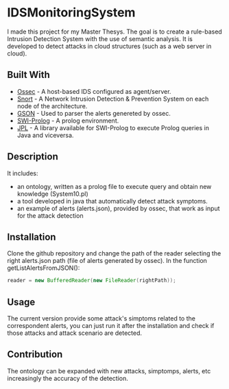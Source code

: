 # IDSMonitoringSystem
I made this project for my Master Thesys. The goal is to create a rule-based Intrusion Detection System with the use of semantic analysis. 
It is developed to detect attacks in cloud structures (such as a web server in cloud).

## Built With
* [Ossec](https://www.ossec.net/) - A host-based IDS configured as agent/server. 
* [Snort](https://www.snort.org/) - A Network Intrusion Detection & Prevention System on each node of the architecture.
* [GSON](https://github.com/google/gson) - Used to parser the alerts genereted by ossec.
* [SWI-Prolog](https://www.swi-prolog.org/) - A prolog environment.
* [JPL](https://jpl7.org/) - A library available for SWI-Prolog to execute Prolog queries in Java and viceversa. 

## Description
It includes:
* an ontology, written as a prolog file to execute query and obtain new knowledge (System10.pl)
* a tool developed in java that automatically detect attack symptoms.
* an example of alerts (alerts.json), provided by ossec, that work as input for the attack detection

## Installation
Clone the github repository and change the path of the reader selecting the right alerts.json path (file of alerts generated by ossec).
In the function getListAlertsFromJSON():
```java
reader = new BufferedReader(new FileReader(rightPath));
```
## Usage
The current version provide some attack's simptoms related to the correspondent alerts, you can just run it after the installation and check if those attacks and attack scenario are detected.

## Contribution
The ontology can be expanded with new attacks, simptomps, alerts, etc increasingly the accuracy of the detection.

